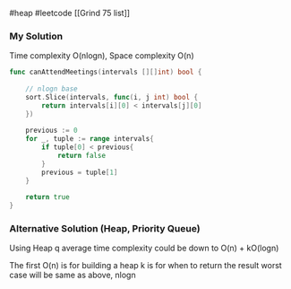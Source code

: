 #heap
#leetcode
[[Grind 75 list]]


### My Solution
Time complexity O(nlogn), Space complexity O(n) 
```go
func canAttendMeetings(intervals [][]int) bool {
    
    // nlogn base
    sort.Slice(intervals, func(i, j int) bool {
        return intervals[i][0] < intervals[j][0]
    })
    
    previous := 0
    for _, tuple := range intervals{
        if tuple[0] < previous{
            return false
        } 
        previous = tuple[1]
    }    
    
    return true
}
```


### Alternative Solution  (Heap, Priority Queue)
Using Heap q
average time complexity could be down to 
O(n) + kO(logn)

The first O(n) is for building a heap
k is for when to return the result
worst case will be same as above, nlogn

